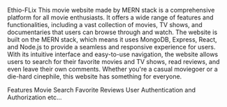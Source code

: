 Ethio-FLix
This movie website made by MERN stack is a comprehensive platform for all movie enthusiasts. It offers a wide range of features and functionalities, including a vast collection of movies, TV shows, and documentaries that users can browse through and watch. The website is built on the MERN stack, which means it uses MongoDB, Express, React, and Node.js to provide a seamless and responsive experience for users. With its intuitive interface and easy-to-use navigation, the website allows users to search for their favorite movies and TV shows, read reviews, and even leave their own comments. Whether you're a casual moviegoer or a die-hard cinephile, this website has something for everyone.

Features
Movie Search
Favorite
Reviews
User Authentication and Authorization
etc...
